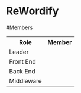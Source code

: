 # ReWordify

#Members
<table>
<tr>
<th>Role</th>
<th>Member</th>
<tr>
<td> Leader </td>
<td> </td>
</tr>
<tr>
<td> Front End </td>
<td> </td>
</tr>
<tr>
<td> Back End </td>
<td> </td>
</tr>
<tr>
<td> Middleware </td>
<td> </td>
</tr>
</table>
